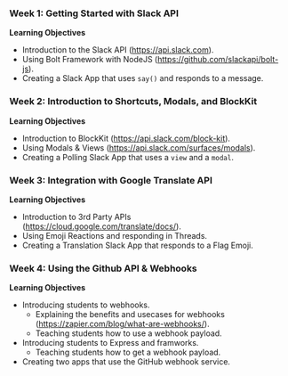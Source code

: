 ###  **Week 1: Getting Started with Slack API**

**Learning Objectives**

- Introduction to the Slack API (https://api.slack.com).
- Using Bolt Framework with NodeJS (https://github.com/slackapi/bolt-js).
- Creating a Slack App that uses `say()` and responds to a message.

### **Week 2: Introduction to Shortcuts, Modals, and BlockKit**

**Learning Objectives**

- Introduction to BlockKit (https://api.slack.com/block-kit).
- Using Modals & Views (https://api.slack.com/surfaces/modals).
- Creating a Polling Slack App that uses a `view` and a `modal`.

### **Week 3: Integration with Google Translate API**

**Learning Objectives**

- Introduction to 3rd Party APIs (https://cloud.google.com/translate/docs/).
- Using Emoji Reactions and responding in Threads.
- Creating a Translation Slack App that responds to a Flag Emoji.

### **Week 4: Using the Github API & Webhooks**

**Learning Objectives**

- Introducing students to webhooks.
  - Explaining the benefits and usecases for webhooks (https://zapier.com/blog/what-are-webhooks/).
  - Teaching students how to use a webhook payload.
- Introducing students to Express and framworks.
  - Teaching students how to get a webhook payload.
- Creating two apps that use the GitHub webhook service.
